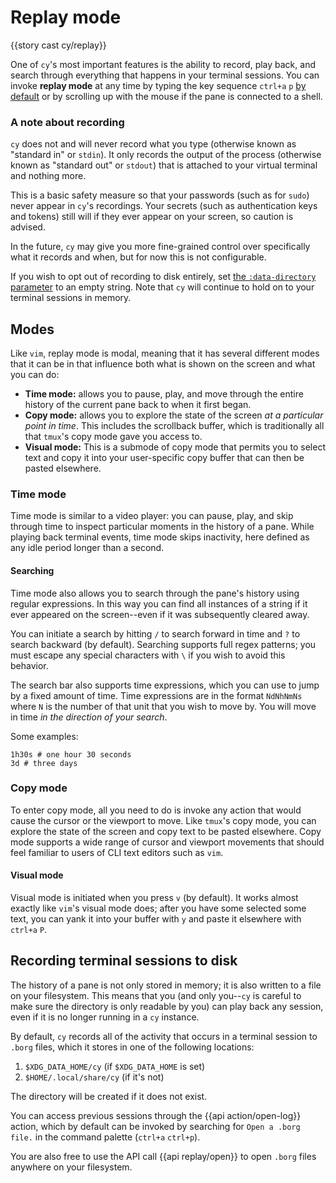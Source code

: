 # Replay mode

{{story cast cy/replay}}

One of `cy`'s most important features is the ability to record, play back, and search through everything that happens in your terminal sessions. You can invoke **replay mode** at any time by typing the key sequence `ctrl+a` `p` [by default](./default-keys.md#general) or by scrolling up with the mouse if the pane is connected to a shell.

### A note about recording

`cy` does not and will never record what you type (otherwise known as "standard in" or `stdin`). It only records the output of the process (otherwise known as "standard out" or `stdout`) that is attached to your virtual terminal and nothing more.

This is a basic safety measure so that your passwords (such as for `sudo`) never appear in `cy`'s recordings. Your secrets (such as authentication keys and tokens) still will if they ever appear on your screen, so caution is advised.

In the future, `cy` may give you more fine-grained control over specifically what it records and when, but for now this is not configurable.

If you wish to opt out of recording to disk entirely, set [the `:data-directory` parameter](./parameters.md#default-parameters) to an empty string. Note that `cy` will continue to hold on to your terminal sessions in memory.

## Modes

Like `vim`, replay mode is modal, meaning that it has several different modes that it can be in that influence both what is shown on the screen and what you can do:

- **Time mode:** allows you to pause, play, and move through the entire history of the current pane back to when it first began.
- **Copy mode:** allows you to explore the state of the screen _at a particular point in time_. This includes the scrollback buffer, which is traditionally all that `tmux`'s copy mode gave you access to.
- **Visual mode:** This is a submode of copy mode that permits you to select text and copy it into your user-specific copy buffer that can then be pasted elsewhere.

### Time mode

Time mode is similar to a video player: you can pause, play, and skip through time to inspect particular moments in the history of a pane. While playing back terminal events, time mode skips inactivity, here defined as any idle period longer than a second.

#### Searching

Time mode also allows you to search through the pane's history using regular expressions. In this way you can find all instances of a string if it ever appeared on the screen--even if it was subsequently cleared away.

You can initiate a search by hitting `/` to search forward in time and `?` to search backward (by default). Searching supports full regex patterns; you must escape any special characters with `\` if you wish to avoid this behavior.

The search bar also supports time expressions, which you can use to jump by a fixed amount of time. Time expressions are in the format `NdNhNmNs` where `N` is the number of that unit that you wish to move by. You will move in time _in the direction of your search_.

Some examples:

```janet
1h30s # one hour 30 seconds
3d # three days
```

### Copy mode

To enter copy mode, all you need to do is invoke any action that would cause the cursor or the viewport to move. Like `tmux`'s copy mode, you can explore the state of the screen and copy text to be pasted elsewhere. Copy mode supports a wide range of cursor and viewport movements that should feel familiar to users of CLI text editors such as `vim`.

#### Visual mode

Visual mode is initiated when you press `v` (by default). It works almost exactly like `vim`'s visual mode does; after you have some selected some text, you can yank it into your buffer with `y` and paste it elsewhere with `ctrl+a` `P`.

## Recording terminal sessions to disk

The history of a pane is not only stored in memory; it is also written to a file on your filesystem. This means that you (and only you--`cy` is careful to make sure the directory is only readable by you) can play back any session, even if it is no longer running in a `cy` instance.

By default, `cy` records all of the activity that occurs in a terminal session to `.borg` files, which it stores in one of the following locations:

1.  `$XDG_DATA_HOME/cy` (if `$XDG_DATA_HOME` is set)
1.  `$HOME/.local/share/cy` (if it's not)

The directory will be created if it does not exist.

You can access previous sessions through the {{api action/open-log}} action, which by default can be invoked by searching for `Open a .borg file.` in the command palette (`ctrl+a` `ctrl+p`).

You are also free to use the API call {{api replay/open}} to open `.borg` files anywhere on your filesystem.

